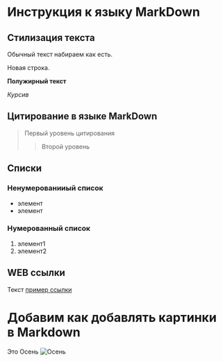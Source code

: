 # Инструкция к языку MarkDown
## Стилизация текста

Обычный текст набираем как есть.

Новая строка.

**Полужирный текст**

*Курсив*

## Цитирование в языке MarkDown
> Первый уровень цитирования
>>Второй уровень

## Списки
### Ненумерованииый список
* элемент
* элемент

### Нумерованный список
1. элемент1
2. элемент2

## WEB ссылки
Текст [пример ссылки](http.example.com "Всплывающая подсказка")

# Добавим как добавлять картинки в Markdown
Это Осень
![Осень](Осень.jpg)